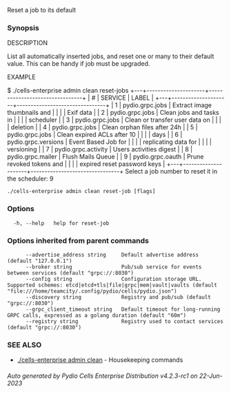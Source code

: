 Reset a job to its default

### Synopsis


DESCRIPTION
  
  List all automatically inserted jobs, and reset one or many to their default value. 
  This can be handy if job must be upgraded.

EXAMPLE

  $ ./cells-enterprise admin clean reset-jobs
	+---+---------------------+--------------------------------+
	| # |       SERVICE       |             LABEL              |
	+---+---------------------+--------------------------------+
	| 1 | pydio.grpc.jobs     | Extract image thumbnails and   |
	|    |                     | Exif data                      |
	| 2 | pydio.grpc.jobs     | Clean jobs and tasks in        |
	|    |                     | scheduler                      |
	| 3 | pydio.grpc.jobs     | Clean or transfer user data on |
	|    |                     | deletion                       |
	| 4 | pydio.grpc.jobs     | Clean orphan files after 24h   |
	| 5 | pydio.grpc.jobs     | Clean expired ACLs after 10    |
	|    |                     | days                           |
	| 6 | pydio.grpc.versions | Event Based Job for            |
	|    |                     | replicating data for           |
	|    |                     | versioning                     |
	| 7 | pydio.grpc.activity | Users activities digest        |
	| 8 | pydio.grpc.mailer   | Flush Mails Queue              |
	| 9 | pydio.grpc.oauth    | Prune revoked tokens and       |
	|    |                     | expired reset password keys    |
	+---+---------------------+--------------------------------+
	Select a job number to reset it in the scheduler: 9

 

```
./cells-enterprise admin clean reset-job [flags]
```

### Options

```
  -h, --help   help for reset-job
```

### Options inherited from parent commands

```
      --advertise_address string     Default advertise address (default "127.0.0.1")
      --broker string                Pub/sub service for events between services (default "grpc://:8030")
      --config string                Configuration storage URL. Supported schemes: etcd|etcd+tls|file|grpc|mem|vault|vaults (default "file:///home/teamcity/.config/pydio/cells/pydio.json")
      --discovery string             Registry and pub/sub (default "grpc://:8030")
      --grpc_client_timeout string   Default timeout for long-running GRPC calls, expressed as a golang duration (default "60m")
      --registry string              Registry used to contact services (default "grpc://:8030")
```

### SEE ALSO

* [./cells-enterprise admin clean](./cells-enterprise-admin-clean)	 - Housekeeping commands

###### Auto generated by Pydio Cells Enterprise Distribution v4.2.3-rc1 on 22-Jun-2023
